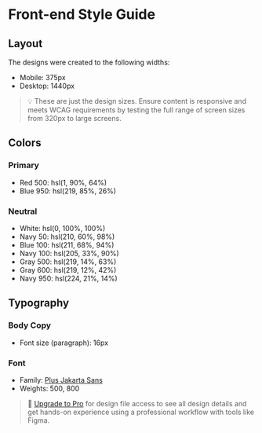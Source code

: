 # Front-end Style Guide

## Layout

The designs were created to the following widths:

- Mobile: 375px
- Desktop: 1440px

> 💡 These are just the design sizes. Ensure content is responsive and meets WCAG requirements by testing the full range of screen sizes from 320px to large screens.

## Colors

### Primary

- Red 500: hsl(1, 90%, 64%)
- Blue 950: hsl(219, 85%, 26%)

### Neutral

- White: hsl(0, 100%, 100%)
- Navy 50: hsl(210, 60%, 98%)
- Blue 100: hsl(211, 68%, 94%)
- Navy 100: hsl(205, 33%, 90%)
- Gray 500: hsl(219, 14%, 63%)
- Gray 600: hsl(219, 12%, 42%)
- Navy 950: hsl(224, 21%, 14%)

## Typography

### Body Copy

- Font size (paragraph): 16px

### Font

- Family: [Plus Jakarta Sans](https://fonts.google.com/specimen/Plus+Jakarta+Sans)
- Weights: 500, 800

> 💎 [Upgrade to Pro](https://www.frontendmentor.io/pro?ref=style-guide) for design file access to see all design details and get hands-on experience using a professional workflow with tools like Figma.
